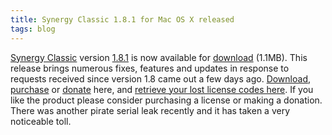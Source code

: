 ```yaml
---
title: Synergy Classic 1.8.1 for Mac OS X released
tags: blog
---
```


[Synergy Classic](http://typechecked.net/a/products/synergy-classic/) version [1.8.1](http://typechecked.net/a/products/synergy-classic/history/#1.8.1) is now available for [download](http://typechecked.net/download.php?item=Synergy.dmg) (1.1MB). This release brings numerous fixes, features and updates in response to requests received since version 1.8 came out a few days ago. [Download](http://typechecked.net/download.php?item=Synergy.dmg), [purchase](https://typechecked.net/a/products/synergy-classic/purchase/) or [donate](https://typechecked.net/a/products/synergy-classic/donate/) here, and [retrieve your lost license codes here](https://typechecked.net/a/support/registration/). If you like the product please consider purchasing a license or making a donation. There was another pirate serial leak recently and it has taken a very noticeable toll.
